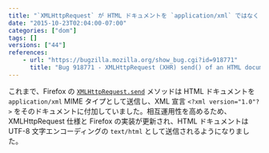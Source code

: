 ```yaml
---
title: "`XMLHttpRequest` が HTML ドキュメントを `application/xml` ではなく `text/html` として送信するようになりました"
date: "2015-10-23T02:04:00-07:00"
categories: ["dom"]
tags: []
versions: ["44"]
references:
    - url: "https://bugzilla.mozilla.org/show_bug.cgi?id=918771"
      title: "Bug 918771 - XMLHttpRequest (XHR) send() of an HTML document sends it as application/xml, not text/html"
---
```

これまで、Firefox の [`XMLHttpRequest.send`](https://developer.mozilla.org/ja/docs/Web/API/XMLHttpRequest#send%28%29) メソッドは HTML ドキュメントを `application/xml` MIME タイプとして送信し、XML 宣言 `<?xml version="1.0"?>` をそのドキュメントに付加していました。相互運用性を高めるため、XMLHttpRequest 仕様と Firefox の実装が更新され、HTML ドキュメントは UTF-8 文字エンコーディングの `text/html` として送信されるようになりました。
